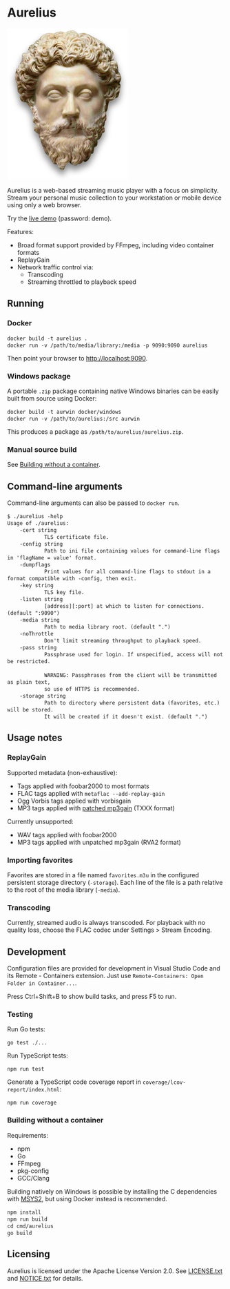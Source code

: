 # Aurelius

![Aurelius](img/aurelius.svg)

Aurelius is a web-based streaming music player with a focus on simplicity.
Stream your personal music collection to your workstation or mobile device using
only a web browser.

Try the [live demo](https://aurelius.app/) (password: demo).

Features:

- Broad format support provided by FFmpeg, including video container formats
- ReplayGain
- Network traffic control via:
  - Transcoding
  - Streaming throttled to playback speed

## Running

### Docker

    docker build -t aurelius .
    docker run -v /path/to/media/library:/media -p 9090:9090 aurelius

Then point your browser to [http://localhost:9090](http://localhost:9090).

### Windows package

A portable `.zip` package containing native Windows binaries can be easily built
from source using Docker:

    docker build -t aurwin docker/windows
    docker run -v /path/to/aurelius:/src aurwin

This produces a package as `/path/to/aurelius/aurelius.zip`.

### Manual source build

See [Building without a container](#building-without-a-container).

## Command-line arguments

Command-line arguments can also be passed to `docker run`.

    $ ./aurelius -help
    Usage of ./aurelius:
        -cert string
                TLS certificate file.
        -config string
                Path to ini file containing values for command-line flags in 'flagName = value' format.
        -dumpflags
                Print values for all command-line flags to stdout in a format compatible with -config, then exit.
        -key string
                TLS key file.
        -listen string
                [address][:port] at which to listen for connections. (default ":9090")
        -media string
                Path to media library root. (default ".")
        -noThrottle
                Don't limit streaming throughput to playback speed.
        -pass string
                Passphrase used for login. If unspecified, access will not be restricted.
            
                WARNING: Passphrases from the client will be transmitted as plain text,
                so use of HTTPS is recommended.
        -storage string
                Path to directory where persistent data (favorites, etc.) will be stored.
                It will be created if it doesn't exist. (default ".")

## Usage notes

### ReplayGain

Supported metadata (non-exhaustive):

- Tags applied with foobar2000 to most formats
- FLAC tags applied with `metaflac --add-replay-gain`
- Ogg Vorbis tags applied with vorbisgain
- MP3 tags applied with
  [patched mp3gain](https://sourceforge.net/p/mp3gain/patches/5/) (TXXX format)

Currently unsupported:

- WAV tags applied with foobar2000
- MP3 tags applied with unpatched mp3gain (RVA2 format)

### Importing favorites

Favorites are stored in a file named `favorites.m3u` in the configured
persistent storage directory (`-storage`). Each line of the file is a path
relative to the root of the media library (`-media`).

### Transcoding

Currently, streamed audio is always transcoded. For playback with no quality
loss, choose the FLAC codec under Settings > Stream Encoding.

## Development

Configuration files are provided for development in Visual Studio Code and its
Remote - Containers extension. Just use
`Remote-Containers: Open Folder in Container...`.

Press Ctrl+Shift+B to show build tasks, and press F5 to run.

### Testing

Run Go tests:

    go test ./...

Run TypeScript tests:

    npm run test

Generate a TypeScript code coverage report in `coverage/lcov-report/index.html`:

    npm run coverage

### Building without a container

Requirements:

- npm
- Go
- FFmpeg
- pkg-config
- GCC/Clang

Building natively on Windows is possible by installing the C dependencies with
[MSYS2](https://www.msys2.org/), but using Docker instead is recommended.

    npm install
    npm run build
    cd cmd/aurelius
    go build

## Licensing

Aurelius is licensed under the Apache License Version 2.0. See
[LICENSE.txt](LICENSE.txt) and [NOTICE.txt](NOTICE.txt) for details.
